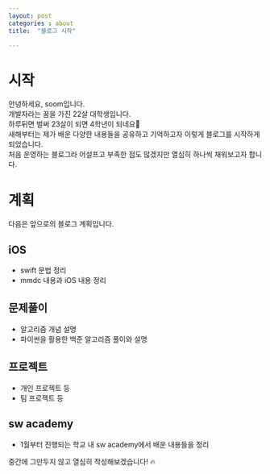 ```yaml
---
layout: post
categories : about
title:  "블로그 시작"

---
```


# 시작

안녕하세요, soom입니다. <br>
개발자라는 꿈을 가진 22살 대학생입니다. <br>
하루뒤면 벌써 23살이 되면 4학년이 되네요🥲 <br>
새해부터는 제가 배운 다양한 내용들을 공유하고 기억하고자 이렇게 블로그를 시작하게 되었습니다.<br>
처음 운영하는 블로그라 어설프고 부족한 점도 많겠지만 열심히 하나씩 채워보고자 합니다.<br>

# 계획

다음은 앞으로의 블로그 계획입니다.

## iOS
- swift 문법 정리
- mmdc 내용과 iOS 내용 정리

## 문제풀이
- 알고리즘 개념 설명
- 파이썬을 활용한 백준 알고리즘 풀이와 설명

## 프로젝트
- 개인 프로젝트 등
- 팀 프로젝트 등

## sw academy
- 1월부터 진행되는 학교 내 sw academy에서 배운 내용들을 정리


중간에 그만두지 않고 열심히 작성해보겠습니다! 🔥
